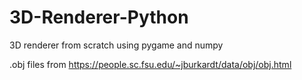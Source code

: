 # 3D-Renderer-Python
3D renderer from scratch using pygame and numpy


.obj files from https://people.sc.fsu.edu/~jburkardt/data/obj/obj.html
